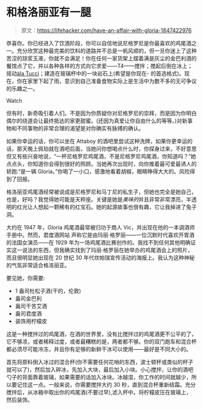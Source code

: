 # 和格洛丽亚有一腿

> 原文：<https://lifehacker.com/have-an-affair-with-gloria-1847422976>

恭喜你。你已经进入了饮酒阶段，你可以自信地说尼格罗尼是你最喜欢的鸡尾酒之一。充分欣赏这种最完美的饮料的道路并不总是一帆风顺的，但一旦你迷上了这种苦涩的琼浆玉液，你就不会满足！你在任何一家货架上摆着满是灰尘的金巴利酒的餐馆点了它，并以各种各样的方式向它求爱——T4——搅拌；搅起后倒在冰上；摇动[àla Tucci](https://lifehacker.com/stanley-tuccis-negroni-has-me-shook-1842983873)；建造在玻璃杯中的一块岩石上(希望是你现在- 的首选格式)。现在，你在家里下起了雨，意识到自己准备食物实际上是生活中为数不多的无可争议的乐趣之一。

Watch

但有时，新奇吸引着人们。不是因为你质疑你对尼格罗尼的崇拜，而是因为你明白偶尔的绕道会让最终抵达的家更甜蜜。(还因为真爱让你自由什么的等等。)对新事物和不同事物的非常合理的渴望是对你确实有脉搏的确认。

如果你幸运的话，你可以坐在 Attaboy 的酒吧里尝试这种洗牌，如果你更幸运的话，那天晚上佩珀就在酒吧后面，当她问你想喝点什么时，你探身过来，不好意思但又有些兴奋地说，“一杯尼格罗尼鸡尾酒，不是尼格罗尼鸡尾酒，你知道吗？”她点点头，你知道你会得到很好的照顾。当她再次出现时，向你推着最可爱最诱人的轿跑:“是一辆 Gloria。”你喝了一小口，感激地看着胡椒，眼睛睁得大大的。风险得到了回报。

格洛丽亚鸡尾酒经常被说成是尼格罗尼和马丁尼的私生子，但她也完全是她自己，也是，好吗？我觉得她可能是天秤座。关键是她是*美味的*并且非常非常漂亮，半透明的红光让人想起一颗稀有的红宝石。她的起源故事也很有趣，它让我掉进了兔子洞。

大约在 1947 年，Gloria 鸡尾酒最常被归功于商人 Vic，并出现在他的一本调酒师手册中。然而，君度酒网站 声称它是由玛丽·格罗丽——一位沉默时代喜欢开胃酒的法国女演员——在 1929 年为一场鸡尾酒比赛创作的。我找不到任何其他明确证实这一说法的东西，但我确实找到了玛丽·格罗丽在她举办的鸡尾酒会上的照片，而且很明显她出现在 20 世纪 30 年代坎帕瑞宣传活动的海报上。我认为这种神秘的气氛非常适合格洛丽亚。

要见她，你需要:

*   1 盎司杜松子酒(干的，伦敦)
*   盎司金巴利
*   盎司干苦艾酒
*   盎司君度酒
*   装饰用柠檬皮

这是一种搅拌过的鸡尾酒，在酒的世界里，没有比搅拌过的鸡尾酒更不公平的了，它不够凉，或者稀释过度，或者最糟糕的是，两者都不够。你的双门跑车和混合杯都必须尽可能冷冻，并且你有足够的新鲜干冰可以使用——最好是不同大小的。

首先将原料倒入冰过的混合杯(你不需要任何花哨的东西，波士顿杯或类似的杯子就可以了)，然后加入碎冰，先加入大块，最后加入小块。小心搅拌，让你的酒吧勺子的背面靠着玻璃，如果需要的话加入冰块。冰越湿，你工作的时间就越少，所以要记住这一点。一般来说，你需要搅拌大约 30 秒，直到混合杯重新结霜。充分搅拌后，从冰箱中取出你的鸡尾酒(不要过早),滤入杯中。将柠檬皮压在玻璃上，然后装饰。